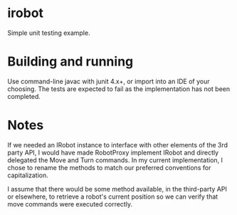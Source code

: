 # irobot
Simple unit testing example.

# Building and running
Use command-line javac with junit 4.x+, or import into an IDE of your choosing. The tests are expected to fail as the implementation has not been completed.

# Notes

If we needed an IRobot instance to interface with other elements of the 3rd party API, I would have made RobotProxy implement IRobot and directly delegated the Move and Turn commands. In my current implementation, I chose to rename the methods to match our preferred conventions for capitalization.

I assume that there would be some method available, in the third-party API or elsewhere, to retrieve a robot's current position so we can verify that move commands were executed correctly.
